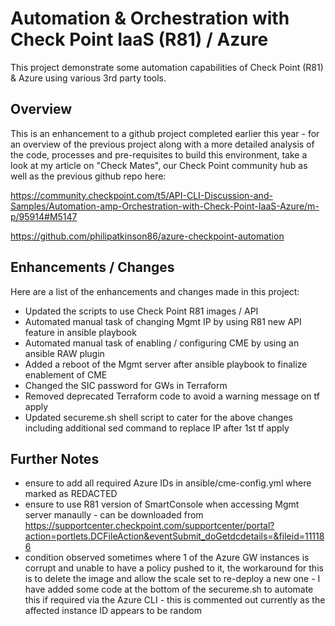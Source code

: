# Automation & Orchestration with Check Point IaaS (R81) / Azure
This project demonstrate some automation capabilities of Check Point (R81) & Azure using various 3rd party tools.

## Overview
This is an enhancement to a github project completed earlier this year - for an overview of the previous project along with a more detailed analysis of the code, processes and pre-requisites to build this environment, take a look at my article on "Check Mates", our Check Point community hub as well as the previous github repo here:

https://community.checkpoint.com/t5/API-CLI-Discussion-and-Samples/Automation-amp-Orchestration-with-Check-Point-IaaS-Azure/m-p/95914#M5147

https://github.com/philipatkinson86/azure-checkpoint-automation

## Enhancements / Changes
Here are a list of the enhancements and changes made in this project:
* Updated the scripts to use Check Point R81 images / API
* Automated manual task of changing Mgmt IP by using R81 new API feature in ansible playbook
* Automated manual task of enabling / configuring CME by using an ansible RAW plugin
* Added a reboot of the Mgmt server after ansible playbook to finalize enablement of CME
* Changed the SIC password for GWs in Terraform
* Removed deprecated Terraform code to avoid a warning message on tf apply
* Updated secureme.sh shell script to cater for the above changes including additional sed command to replace IP after 1st tf apply

## Further Notes
* ensure to add all required Azure IDs in ansible/cme-config.yml where marked as REDACTED
* ensure to use R81 version of SmartConsole when accessing Mgmt server manaully - can be downloaded from https://supportcenter.checkpoint.com/supportcenter/portal?action=portlets.DCFileAction&eventSubmit_doGetdcdetails=&fileid=111186
* condition observed sometimes where 1 of the Azure GW instances is corrupt and unable to have a policy pushed to it, the workaround for this is to delete the image and allow the scale set to re-deploy a new one - I have added some code at the bottom of the secureme.sh to automate this if required via the Azure CLI - this is commented out currently as the affected instance ID appears to be random
